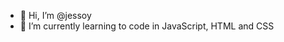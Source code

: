 - 👋 Hi, I’m @jessoy
- 🌱 I’m currently learning to code in JavaScript, HTML and CSS


<!---
- 👀 I’m interested in ...
- 💞️ I’m looking to collaborate on ...
- 📫 How to reach me ...
jessoy/jessoy is a ✨ special ✨ repository because its `README.md` (this file) appears on your GitHub profile.
You can click the Preview link to take a look at your changes.
--->
